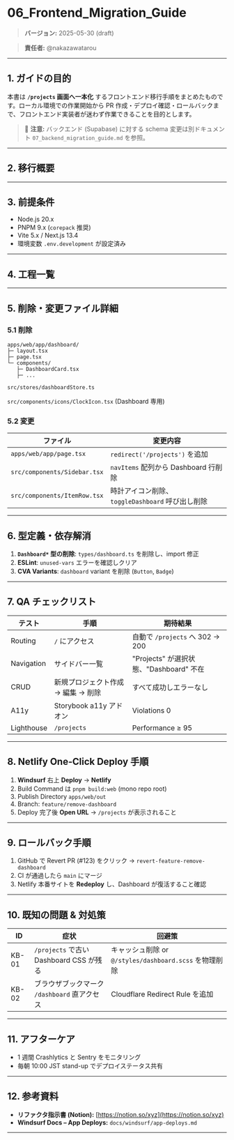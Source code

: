 # 06\_Frontend\_Migration\_Guide

> **バージョン:** 2025-05-30 (draft)
>
<!-- > **移行対象ブランチ:** `safe/004-ui-simple-dashboard` → `feature/remove-dashboard` -->
>
> **責任者:** @nakazawatarou

---

## 1. ガイドの目的

本書は **`/projects` 画面へ一本化** するフロントエンド移行手順をまとめたものです。ローカル環境での作業開始から PR 作成・デプロイ確認・ロールバックまで、フロントエンド実装者が迷わず作業できることを目的とします。

<!-- 元の記述: 本書は **Dashboard 機能を完全撤去し `/projects` 画面へ一本化** するフロントエンド移行手順をまとめたものです。ローカル環境での作業開始から PR 作成・デプロイ確認・ロールバックまで、フロントエンド実装者が迷わず作業できることを目的とします。 -->

> 🛑 **注意:** バックエンド (Supabase) に対する schema 変更は別ドキュメント `07_backend_migration_guide.md` を参照。

---

## 2. 移行概要

<!-- | Before                      | After                  |
| --------------------------- | ---------------------- |
| `/app/dashboard/**` ルートページ  | **削除**                 |
| ルート `/` = Dashboard         | **リダイレクト** `/projects` |
| `dashboardStore` (zustand)  | **削除**（他 store に依存なし）  |
| Sidebar "Dashboard" navItem | **行ごと削除**              |
| 強制オプトイン for Dashboard Beta  | **不要** → トグル削除         | -->

---

## 3. 前提条件

* Node.js 20.x
* PNPM 9.x (`corepack` 推奨)
* Vite 5.x / Next.js 13.4
* 環境変数 `.env.development` が設定済み

---

## 4. 工程一覧

<!-- | 手順 | 作業                     | コマンド/ファイル                                                                    | 完了チェック                                                   |
| -- | ---------------------- | ---------------------------------------------------------------------------- | -------------------------------------------------------- |
| 1  | **作業ブランチ作成**           | `git switch -c feature/remove-dashboard`                                     | `git branch --show-current` = `feature/remove-dashboard` |
| 2  | **Dashboard ディレクトリ削除** | `rm -rf apps/web/app/dashboard`                                              | `git status` に削除表示                                       |
| 3  | **ルートリダイレクト設定**        | `apps/web/app/page.tsx`                                                      | `redirect('/projects')` が追加                              |
| 4  | **Sidebar navItem 削除** | `src/components/Sidebar.tsx`                                                 | `"Dashboard"` 行が無いこと                                     |
| 5  | **zustand ストア削除**      | `rm src/stores/dashboardStore.ts`                                            | 依存 compile error 0 件                                     |
| 6  | **Import エラー一括修正**     | Windsurf Editor > `Cascade → Fix all import errors`                          | `pnpm lint` PASS                                         |
| 7  | **ユニットテスト更新**          | Update/Remove dashboard tests                                                | `pnpm test` PASS                                         |
| 8  | **コミット & Push**        | `git add -A && git commit -m "feat: remove dashboard" && git push -u origin` | CI green                                                 | -->

---

## 5. 削除・変更ファイル詳細

### 5.1 削除

```
apps/web/app/dashboard/
├─ layout.tsx
├─ page.tsx
└─ components/
   ├─ DashboardCard.tsx
   ├─ ...
```

`src/stores/dashboardStore.ts`

`src/components/icons/ClockIcon.tsx` (Dashboard 専用)

### 5.2 変更

| ファイル                         | 変更内容                              |
| ---------------------------- | --------------------------------- |
| `apps/web/app/page.tsx`      | `redirect('/projects')` を追加       |
| `src/components/Sidebar.tsx` | `navItems` 配列から Dashboard 行削除     |
| `src/components/ItemRow.tsx` | 時計アイコン削除、`toggleDashboard` 呼び出し削除 |

---

## 6. 型定義・依存解消

1. **`Dashboard*` 型の削除**: `types/dashboard.ts` を削除し、import 修正
2. **ESLint**: `unused-vars` エラーを確認しクリア
3. **CVA Variants**: `dashboard` variant を削除 (`Button`, `Badge`)

---

## 7. QA チェックリスト

| テスト        | 手順                   | 期待結果                            |
| ---------- | -------------------- | ------------------------------- |
| Routing    | `/` にアクセス            | 自動で `/projects` へ 302 → 200     |
| Navigation | サイドバー一覧              | "Projects" が選択状態、"Dashboard" 不在 |
| CRUD       | 新規プロジェクト作成 → 編集 → 削除 | すべて成功しエラーなし                     |
| A11y       | Storybook a11y アドオン  | Violations 0                    |
| Lighthouse | `/projects`          | Performance ≥ 95                |

---

## 8. Netlify One‑Click Deploy 手順

1. **Windsurf** 右上 **Deploy** → **Netlify**
2. Build Command は `pnpm build:web` (mono repo root)
3. Publish Directory `apps/web/out`
4. Branch: `feature/remove-dashboard`
5. Deploy 完了後 **Open URL** → `/projects` が表示されること

---

## 9. ロールバック手順

1. GitHub で Revert PR (#123) をクリック → `revert-feature-remove-dashboard`
2. CI が通過したら `main` にマージ
3. Netlify 本番サイトを **Redeploy** し、Dashboard が復活すること確認

---

## 10. 既知の問題 & 対処策

| ID    | 症状                                | 回避策                                        |
| ----- | --------------------------------- | ------------------------------------------ |
| KB-01 | `/projects` で古い Dashboard CSS が残る | キャッシュ削除 or `@/styles/dashboard.scss` を物理削除 |
| KB-02 | ブラウザブックマーク `/dashboard` 直アクセス     | Cloudflare Redirect Rule を追加               |

---

## 11. アフターケア

* 1 週間 Crashlytics と Sentry をモニタリング
* 毎朝 10:00 JST stand-up でデプロイステータス共有

---

## 12. 参考資料

* **リファクタ指示書 (Notion):** [https://notion.so/xyz](https://notion.so/xyz)
* **Windsurf Docs – App Deploys:** `docs/windsurf/app-deploys.md`

---

<!-- End of File -->
